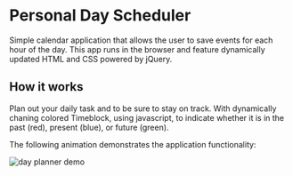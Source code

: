 # Personal Day Scheduler

Simple calendar application that allows the user to save events for each hour of the day. This app runs in the browser and feature dynamically updated HTML and CSS powered by jQuery.


##  How it works

Plan out your daily task and to be sure to stay on track. With dynamically chaning colored Timeblock, using javascript, to indicate whether it is in the past (red), present (blue), or future (green). 



The following animation demonstrates the application functionality:

![day planner demo](./Assets/05-third-party-apis-homework-demo.gif)

